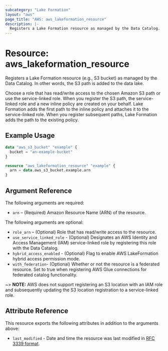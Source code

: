 ```yaml
---
subcategory: "Lake Formation"
layout: "aws"
page_title: "AWS: aws_lakeformation_resource"
description: |-
  Registers a Lake Formation resource as managed by the Data Catalog.
---
```


# Resource: aws_lakeformation_resource

Registers a Lake Formation resource (e.g., S3 bucket) as managed by the Data Catalog. In other words, the S3 path is added to the data lake.

Choose a role that has read/write access to the chosen Amazon S3 path or use the service-linked role.
When you register the S3 path, the service-linked role and a new inline policy are created on your behalf.
Lake Formation adds the first path to the inline policy and attaches it to the service-linked role.
When you register subsequent paths, Lake Formation adds the path to the existing policy.

## Example Usage

```terraform
data "aws_s3_bucket" "example" {
  bucket = "an-example-bucket"
}

resource "aws_lakeformation_resource" "example" {
  arn = data.aws_s3_bucket.example.arn
}
```

## Argument Reference

The following arguments are required:

* `arn` – (Required) Amazon Resource Name (ARN) of the resource.

The following arguments are optional:

* `role_arn` – (Optional) Role that has read/write access to the resource.
* `use_service_linked_role` - (Optional) Designates an AWS Identity and Access Management (IAM) service-linked role by registering this role with the Data Catalog.
* `hybrid_access_enabled` - (Optional) Flag to enable AWS LakeFormation hybrid access permission mode.
* `with_federation`- (Optional) Whether or not the resource is a federated resource. Set to true when registering AWS Glue connections for federated catalog functionality.

~> **NOTE:** AWS does not support registering an S3 location with an IAM role and subsequently updating the S3 location registration to a service-linked role.

## Attribute Reference

This resource exports the following attributes in addition to the arguments above:

* `last_modified` - Date and time the resource was last modified in [RFC 3339 format](https://tools.ietf.org/html/rfc3339#section-5.8).
